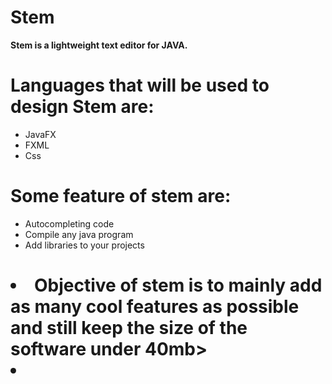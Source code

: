 # Stem
<b>Stem is a lightweight text editor for JAVA.</b>

# Languages that will be used to design Stem are:
   <ul>
   <li>JavaFX</li>
   <li>FXML</li>
   <li>Css</li>
   </ul>
   
 # Some feature of stem are:
   <ul>
   <li>Autocompleting code</li>
   <li>Compile any java program</li>
   <li>Add libraries to your projects</li>
   </ul>

# <ui><li>Objective of stem is to mainly add as many cool features as possible and still keep the size of the software under 40mb><li></ui>
